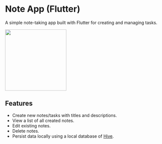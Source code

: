 # Note App (Flutter)

A simple note-taking app built with Flutter for creating and managing tasks.

<img src="screen-gif.gif" width="200px">

## Features

*   Create new notes/tasks with titles and descriptions.
*   View a list of all created notes.
*   Edit existing notes.
*   Delete notes.
*   Persist data locally using a local database of [Hive](https://pub.dev/packages/hive).